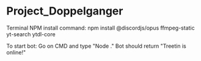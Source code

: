 # Project_Doppelganger

Terminal NPM install command:
npm install @discordjs/opus ffmpeg-static yt-search ytdl-core 

To start bot:
Go on CMD and type "Node ."
Bot should return "Treetin is online!"
